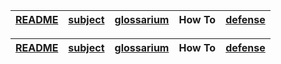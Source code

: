 | [README](README.md) | [subject](sublect_ru.md) | [glossarium](glossarium.md) | How To | [defense](defense.md) |
|-|-|-|-|-|


| [README](README.md) | [subject](sublect_ru.md) | [glossarium](glossarium.md) | How To | [defense](defense.md) |
|-|-|-|-|-|

